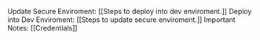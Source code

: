 
Update Secure Enviroment: [[Steps to deploy into dev enviroment.]]
Deploy into Dev Enviroment: [[Steps to update secure enviroment.]]
Important Notes: [[Credentials]]